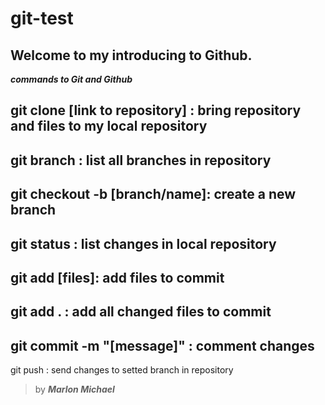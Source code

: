 # git-test

Welcome to my introducing to Github.
------------------------------------

***commands to Git and Github***

git clone [link to repository] : bring repository and files to my local repository
-
git branch : list all branches in repository
-
git checkout -b [branch/name]: create a new branch
-
git status : list changes in local repository
-
git add [files]: add files to commit
-
git add . : add all changed files to commit
-
git commit -m "[message]" : comment changes
-
git push : send changes to setted branch in repository

>by ***Marlon Michael***

